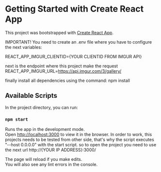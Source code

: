 # Getting Started with Create React App

This project was bootstrapped with [Create React App](https://github.com/facebook/create-react-app).

IMPORTANT!
You need to create an .env file where you have to configure the next variables:

REACT_APP_IMGUR_CLIENTID={YOUR CLIENTID FROM IMGUR API}

next is the endpoint where this project make the request
REACT_APP_IMGUR_URL=https://api.imgur.com/3/gallery/

finally install all dependencies using the command: npm install

## Available Scripts

In the project directory, you can run:

### `npm start`

Runs the app in the development mode.\
Open [http://localhost:3000](http://localhost:3000) to view it in the browser.
In order to work, this projects needs to be tested from other side, that's why the script executes  "--host 0.0.0.0" with the start script.
so to open the project you need to use the next url http://{YOUR IP ADDRESS}:3000/

The page will reload if you make edits.\
You will also see any lint errors in the console.




